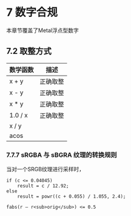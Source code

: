 # 7 数字合规

本章节覆盖了Metal浮点型数字



## 7.2 取整方式


| 数学函数 | 描述 |
| -- | -- |
| x + y | 正确取整 |
| x - y | 正确取整 |
| x * y | 正确取整 |
| 1.0 / x | 正确取整 |
| x / y | |
| acos | |




### 7.7.7 sRGBA 与 sBGRA 纹理的转换规则

当对一个SRGB纹理进行采样时，

```metal
if (c <= 0.04045)
    result = c / 12.92;
else 
    result = powr((c + 0.055) / 1.055, 2.4);
```

```metal
fabs(r – r<sub>orig</sub>) <= 0.5
```